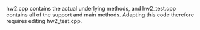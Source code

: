 hw2.cpp contains the actual underlying methods, and hw2_test.cpp contains all of the support and main methods. Adapting this code therefore requires editing hw2_test.cpp.